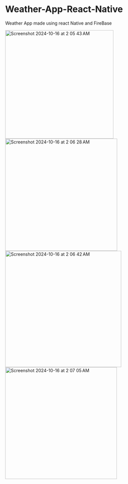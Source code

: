 # Weather-App-React-Native
Weather App made using react Native and FireBase



<img width="346" alt="Screenshot 2024-10-16 at 2 05 43 AM" src="https://github.com/user-attachments/assets/4296bb67-d922-473a-bca2-325c38b8ac21">
<img width="358" alt="Screenshot 2024-10-16 at 2 06 28 AM" src="https://github.com/user-attachments/assets/44acb2fb-2201-41cd-8146-616d51cd23df">
<img width="371" alt="Screenshot 2024-10-16 at 2 06 42 AM" src="https://github.com/user-attachments/assets/5fc97cd3-c930-436b-b552-d50a601e35e8">
<img width="357" alt="Screenshot 2024-10-16 at 2 07 05 AM" src="https://github.com/user-attachments/assets/dd8cec38-6c8d-47ea-b0f5-fcc7adab66a6">
